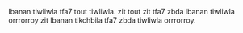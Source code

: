 lbanan tiwliwla tfa7 tout tiwliwla. zit tout zit tfa7 zbda lbanan tiwliwla orrrorroy zit lbanan tikchbila tfa7 zbda tiwliwla orrrorroy.